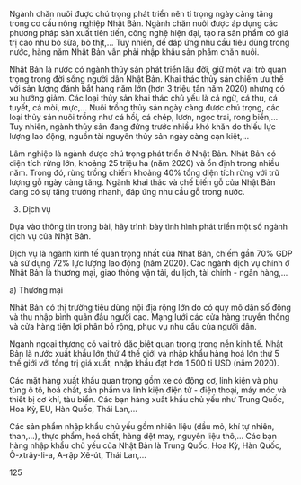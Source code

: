 Ngành chăn nuôi được chú trọng phát triển nên tỉ trọng ngày càng tăng trong cơ cấu nông nghiệp Nhật Bản. Ngành chăn nuôi được áp dụng các phương pháp sản xuất tiên tiến, công nghệ hiện đại, tạo ra sản phẩm có giá trị cao như bò sữa, bò thịt,... Tuy nhiên, để đáp ứng nhu cầu tiêu dùng trong nước, hàng năm Nhật Bản vẫn phải nhập khẩu sản phẩm chăn nuôi.

Nhật Bản là nước có ngành thủy sản phát triển lâu đời, giữ một vai trò quan trọng trong đời sống người dân Nhật Bản. Khai thác thủy sản chiếm ưu thế với sản lượng đánh bắt hàng năm lớn (hơn 3 triệu tấn năm 2020) nhưng có xu hướng giảm. Các loại thủy sản khai thác chủ yếu là cá ngừ, cá thu, cá tuyết, cá mòi, mực,... Nuôi trồng thủy sản ngày càng được chú trọng, các loại thủy sản nuôi trồng như cá hồi, cá chép, lươn, ngọc trai, rong biển,... Tuy nhiên, ngành thủy sản đang đứng trước nhiều khó khăn do thiếu lực lượng lao động, nguồn tài nguyên thủy sản ngày càng cạn kiệt,...

Lâm nghiệp là ngành được chú trọng phát triển ở Nhật Bản. Nhật Bản có diện tích rừng lớn, khoảng 25 triệu ha (năm 2020) và ổn định trong nhiều năm. Trong đó, rừng trồng chiếm khoảng 40% tổng diện tích rừng với trữ lượng gỗ ngày càng tăng. Ngành khai thác và chế biến gỗ của Nhật Bản đang có sự tăng trưởng nhanh, đáp ứng nhu cầu gỗ trong nước.

3. Dịch vụ

Dựa vào thông tin trong bài, hãy trình bày tình hình phát triển một số ngành dịch vụ của Nhật Bản.

Dịch vụ là ngành kinh tế quan trọng nhất của Nhật Bản, chiếm gần 70% GDP và sử dụng 72% lực lượng lao động (năm 2020). Các ngành dịch vụ chính ở Nhật Bản là thương mại, giao thông vận tải, du lịch, tài chính - ngân hàng,...

a) Thương mại

Nhật Bản có thị trường tiêu dùng nội địa rộng lớn do có quy mô dân số đông và thu nhập bình quân đầu người cao. Mạng lưới các cửa hàng truyền thống và cửa hàng tiện lợi phân bố rộng, phục vụ nhu cầu của người dân.

Ngành ngoại thương có vai trò đặc biệt quan trọng trong nền kinh tế. Nhật Bản là nước xuất khẩu lớn thứ 4 thế giới và nhập khẩu hàng hoá lớn thứ 5 thế giới với tổng trị giá xuất, nhập khẩu đạt hơn 1 500 tỉ USD (năm 2020).

Các mặt hàng xuất khẩu quan trọng gồm xe có động cơ, linh kiện và phụ tùng ô tô, hoá chất, sản phẩm và linh kiện điện tử - điện thoại, máy móc và thiết bị cơ khí, tàu biển. Các bạn hàng xuất khẩu chủ yếu như Trung Quốc, Hoa Kỳ, EU, Hàn Quốc, Thái Lan,...

Các sản phẩm nhập khẩu chủ yếu gồm nhiên liệu (dầu mỏ, khí tự nhiên, than,...), thực phẩm, hoá chất, hàng dệt may, nguyên liệu thô,... Các bạn hàng nhập khẩu chủ yếu của Nhật Bản là Trung Quốc, Hoa Kỳ, Hàn Quốc, Ô-xtrây-li-a, A-rập Xê-út, Thái Lan,...

125